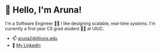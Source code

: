# 👋 Hello, I'm Aruna!
I'm a Software Engineer 🧑‍💻 I like designing scalable, real-time systems. I'm currently a first year CS grad student 🧑‍🎓 at UIUC.

- 📫 aruna2@illinois.edu
- 🔗 [My LinkedIn](linkedin.com/in/arunapa/)

<!---
arunapa/arunapa is a ✨ special ✨ repository because its `README.md` (this file) appears on your GitHub profile.
You can click the Preview link to take a look at your changes.
--->
